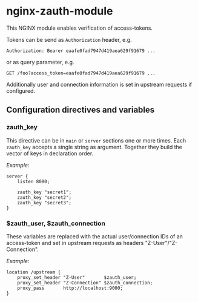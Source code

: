 # nginx-zauth-module

This NGINX module enables verification of access-tokens.

Tokens can be send as `Authorization` header, e.g.

    Authorization: Bearer eaafe0fad7947d419aea629f91679 ...

or as query parameter, e.g.

    GET /foo?access_token=eaafe0fad7947d419aea629f91679 ...

Additionally user and connection information is set in upstream
requests if configured.

## Configuration directives and variables

### zauth_key

This directive can be in `main` or `server` sections one or more times.
Each `zauth_key` accepts a single string as argument. Together they build
the vector of keys in declaration order.

*Example*:

    server {
        listen 8080;

        zauth_key "secret1";
        zauth_key "secret2";
        zauth_key "secret3";
    }

### $zauth_user, $zauth_connection

These variables are replaced with the actual user/connection IDs of an
access-token and set in upstream requests as headers "Z-User"/"Z-Connection".

*Example*:

    location /upstream {
        proxy_set_header "Z-User"       $zauth_user;
        proxy_set_header "Z-Connection" $zauth_connection;
        proxy_pass       http://localhost:9000;
    }

